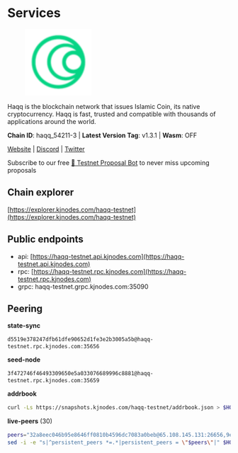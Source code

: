 # Services

<figure><img src="https://raw.githubusercontent.com/kj89/cosmos-images/main/logos/haqq.png" width="150" alt=""><figcaption></figcaption></figure>

Haqq is the blockchain network that issues Islamic Coin,  its native cryptocurrency. Haqq is fast, trusted and  compatible with thousands of applications around the world.

**Chain ID**: haqq_54211-3 | **Latest Version Tag**: v1.3.1 | **Wasm**: OFF

[Website](https://islamiccoin.net) | [Discord](https://discord.gg/hU9MHG5kZq) | [Twitter](https://twitter.com/Islamic_Coin)



Subscribe to our free [🤖 Testnet Proposal Bot](https://t.me/kjnodes_testnet_proposal_bot) to never miss upcoming proposals


## Chain explorer
[https://explorer.kjnodes.com/haqq-testnet](https://explorer.kjnodes.com/haqq-testnet)

## Public endpoints

* api: [https://haqq-testnet.api.kjnodes.com](https://haqq-testnet.api.kjnodes.com)
* rpc: [https://haqq-testnet.rpc.kjnodes.com](https://haqq-testnet.rpc.kjnodes.com)
* grpc: haqq-testnet.grpc.kjnodes.com:35090

## Peering

**state-sync**

```text
d5519e378247dfb61dfe90652d1fe3e2b3005a5b@haqq-testnet.rpc.kjnodes.com:35656
```

**seed-node**

```text
3f472746f46493309650e5a033076689996c8881@haqq-testnet.rpc.kjnodes.com:35659
```

**addrbook**
```bash
curl -Ls https://snapshots.kjnodes.com/haqq-testnet/addrbook.json > $HOME/.haqqd/config/addrbook.json
```

**live-peers** (30)
```bash
peers="32a8eec046b95e8646ff0810b4596dc7083a0beb@65.108.145.131:26656,9eb507f9365313dbe7f426050fec9648298f58ee@109.205.183.51:26656,a6150d39e4725d28a56f41ebf3c6d457c54bd2f1@34.138.250.4:26656,d5519e378247dfb61dfe90652d1fe3e2b3005a5b@65.109.68.190:35656,927a323649e7dd8d4c75da6e5edaee439652b46f@65.109.92.241:20116,3df5a68b919177179c6dcb0b9c9354fd6bbba1c8@65.109.92.240:20116,442d3bacb350437b8d9f0f1431e0519b81094100@135.181.62.222:26656,62bf004201a90ce00df6f69390378c3d90f6dd7e@45.83.173.19:26656,230d299006a432b0f44534ca8a19c8c876c0ccb3@85.10.193.246:26656,23ff658b56fbb8bc73372973a34733ff5d79b435@142.132.202.50:11604,f93085d78df16bbd16a525683af7f857ce1cd983@188.40.98.169:36656,077d5d9169efb4b070ce7895d680a9d2148d522c@195.201.195.40:36656,0833039f717227ccd156d156ea772746b8ac6d71@185.225.191.149:26656,16f40215d018c7d657fef0bb5ce2950251d525d2@148.251.51.144:36656,23a1176c9911eac442d6d1bf15f92eeabb3981d5@45.83.173.18:26656,26f20a2f80a4738a30a9634947a3aae67da31be3@65.108.254.227:26656,24e894d4d8a18276acf6051cccf369a1ce69842d@65.108.151.105:26656,2d13d679b64e1a574904a140f72815644ec71131@65.21.133.125:30656,78e3ef8adf819b479acc13a2f92ab5c0fa350aeb@66.45.231.30:11464,ed145a35b436878c1f1c10634bd18600f3696e17@95.217.181.142:26656,b9e8ec4eeb359e1b3cf5675563e72787b9d40adf@95.217.132.146:26656,8865bf7e0575d3033b54d41854ed117ee40983bd@3.125.7.6:26656,f54d4de6d4ae81ec8a2315b54247872b315f198d@65.109.57.9:26656,90b40d2b773090b82aa7788c2d1937e4fd6d2dc0@65.108.231.124:19656,f57fae1bdea281392b563a58978a2d8c0a37725f@95.217.233.234:26656,8238ddf162ce8a144610e671c63226b0207a1f73@38.242.148.96:36656,7f2828e3910a4b165a65e5bfb2465c1e809bad3b@65.108.48.182:26656,64a840f6f5344a22a485b2818f9da9a457d42827@95.217.57.232:36656,59af99085c961a6a5c8dc4bc8b3abffda16ddccb@135.181.38.62:26656,3f5110515b76596e05a447fd50e4727eaad00124@188.34.201.77:26656"
sed -i -e "s|^persistent_peers *=.*|persistent_peers = \"$peers\"|" $HOME/.haqqd/config/config.toml
```
